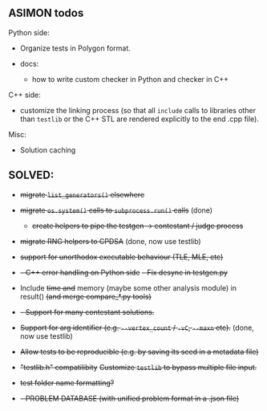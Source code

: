 ## ASIMON todos

Python side:
- Organize tests in Polygon format.

- docs:
    - how to write custom checker in Python and checker in C++
  
C++ side:
- customize the linking process (so that all `include` calls to libraries other than `testlib` or the C++ STL are rendered explicitly to the end .cpp file).

Misc:
- Solution caching


## SOLVED:

- ~~migrate `list_generators()` elsewhere~~
- ~~migrate `os.system()` calls to `subprocess.run()` calls~~ (done)
    - ~~create helpers to pipe the testgen -> contestant / judge process~~
- ~~migrate RNG helpers to CPDSA~~ (done, now use testlib)
- ~~support for unorthodox executable behaviour (TLE, MLE, etc)~~


- ~~- C++ error handling on Python side~~
    ~~- Fix desync in testgen.py~~

- Include ~~time and~~ memory (maybe some other analysis module) in result() ~~(and merge compare_*.py tools)~~

- ~~- Support for many contestant solutions.~~


- ~~Support for arg identifier (e.g. `--vertex_count` / `-vC`, `--maxn` etc).~~ (done, now use testlib)
- ~~Allow tests to be reproducible (e.g. by saving its seed in a metadata file)~~

- ~~"testlib.h" compatilibity~~ ~~Customize `testlib` to bypass multiple file input.~~
- ~~test folder name formatting?~~


- ~~- PROBLEM DATABASE (with unified problem format in a .json file)~~